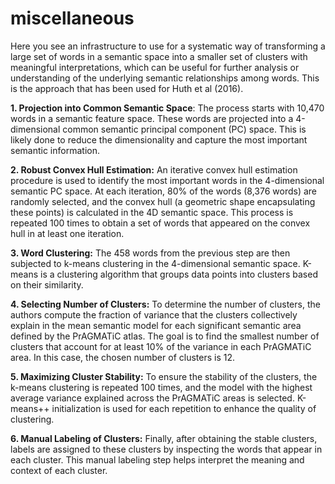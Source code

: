 # miscellaneous

Here you see an infrastructure to use for a systematic way of transforming a large set of words in a semantic space into a smaller set of clusters with meaningful interpretations, which can be useful for further analysis or understanding of the underlying semantic relationships among words.
This is the approach that has been used for Huth et al (2016).


**1. Projection into Common Semantic Space**: 
  The process starts with 10,470 words in a semantic feature space.
  These words are projected into a 4-dimensional common semantic principal component (PC) space.
  This is likely done to reduce the dimensionality and capture the most important semantic information.

**2. Robust Convex Hull Estimation:**
  An iterative convex hull estimation procedure is used to identify the most important words in the 4-dimensional semantic PC space.
  At each iteration, 80% of the words (8,376 words) are randomly selected, and the convex hull (a geometric shape encapsulating these points) is calculated in the     4D semantic space.
  This process is repeated 100 times to obtain a set of words that appeared on the convex hull in at least one iteration.

**3. Word Clustering:**
   The 458 words from the previous step are then subjected to k-means clustering in the 4-dimensional semantic space.
   K-means is a clustering algorithm that groups data points into clusters based on their similarity.
   
**4. Selecting Number of Clusters:**
   To determine the number of clusters, the authors compute the fraction of variance that the clusters collectively explain in the mean semantic model for each         significant semantic area defined by the PrAGMATiC atlas.
   The goal is to find the smallest number of clusters that account for at least 10% of the variance in each PrAGMATiC area. In this case, the chosen number of clusters is 12.
   
**5. Maximizing Cluster Stability:**
   To ensure the stability of the clusters, the k-means clustering is repeated 100 times, and the model with the highest average variance explained across the         PrAGMATiC areas is selected.
   K-means++ initialization is used for each repetition to enhance the quality of clustering.
   
**6. Manual Labeling of Clusters:**
   Finally, after obtaining the stable clusters, labels are assigned to these clusters by inspecting the words that appear in each cluster.
   This manual labeling step helps interpret the meaning and context of each cluster.
